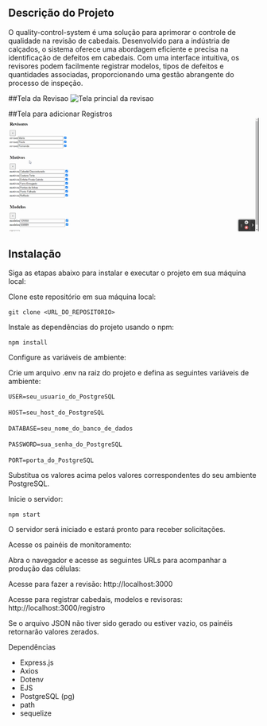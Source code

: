 ## Descrição do Projeto

O quality-control-system é uma solução para aprimorar o controle de qualidade na revisão de cabedais. Desenvolvido para a indústria de calçados, o sistema oferece uma abordagem eficiente e precisa na identificação de defeitos em cabedais. Com uma interface intuitiva, os revisores podem facilmente registrar modelos, tipos de defeitos e quantidades associadas, proporcionando uma gestão abrangente do processo de inspeção.

##Tela da Revisao
![Tela princial da revisao](public/images/revisao.gif)

##Tela para adicionar Registros
![Tela de Registros](public/images/insert.gif)

## Instalação

Siga as etapas abaixo para instalar e executar o projeto em sua máquina local:

Clone este repositório em sua máquina local:

    git clone <URL_DO_REPOSITORIO>


Instale as dependências do projeto usando o npm:

    npm install

Configure as variáveis de ambiente:

Crie um arquivo .env na raiz do projeto e defina as seguintes variáveis de ambiente:

    USER=seu_usuario_do_PostgreSQL
    
    HOST=seu_host_do_PostgreSQL
    
    DATABASE=seu_nome_do_banco_de_dados
    
    PASSWORD=sua_senha_do_PostgreSQL
    
    PORT=porta_do_PostgreSQL

Substitua os valores acima pelos valores correspondentes do seu ambiente PostgreSQL.

Inicie o servidor:

    npm start

O servidor será iniciado e estará pronto para receber solicitações.

Acesse os painéis de monitoramento:

Abra o navegador e acesse as seguintes URLs para acompanhar a produção das células:


Acesse para fazer a revisão: http://localhost:3000

Acesse para registrar cabedais, modelos e revisoras: http://localhost:3000/registro

Se o arquivo JSON não tiver sido gerado ou estiver vazio, os painéis retornarão valores zerados.

Dependências

 - Express.js
  - Axios
  - Dotenv
  - EJS
  - PostgreSQL (pg)
  - path
  - sequelize
